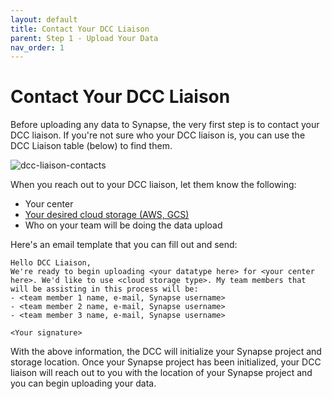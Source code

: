 ```yaml
---
layout: default
title: Contact Your DCC Liaison
parent: Step 1 - Upload Your Data 
nav_order: 1
---
```


# Contact Your DCC Liaison

Before uploading any data to Synapse, the very first step is to contact your DCC liaison. If you're not sure who your DCC liaison is, you can use the DCC Liaison table (below) to find them.

![dcc-liaison-contacts](https://user-images.githubusercontent.com/12868382/86181341-af9e8c00-bae2-11ea-8ef0-2a71819d648c.png)

When you reach out to your DCC liaison, let them know the following:
- Your center
- [Your desired cloud storage (AWS, GCS)](choose-your-cloud-storage-platform)
- Who on your team will be doing the data upload

Here's an email template that you can fill out and send:

```
Hello DCC Liaison,
We're ready to begin uploading <your datatype here> for <your center here>. We'd like to use <cloud storage type>. My team members that will be assisting in this process will be:
- <team member 1 name, e-mail, Synapse username>
- <team member 2 name, e-mail, Synapse username>
- <team member 3 name, e-mail, Synapse username>

<Your signature>
```

With the above information, the DCC will initialize your Synapse project and storage location. Once your Synapse project has been initialized, your DCC liaison will reach out to you with the location of your Synapse project and you can begin uploading your data.


